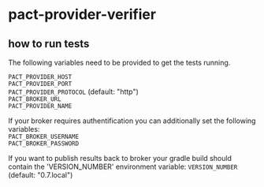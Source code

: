 # pact-provider-verifier

## how to run tests
The following variables need to be provided to get the tests running.

`PACT_PROVIDER_HOST`  
`PACT_PROVIDER_PORT`  
`PACT_PROVIDER_PROTOCOL` (default: "http")  
`PACT_BROKER_URL`  
`PACT_PROVIDER_NAME`  

If your broker requires authentification you can additionally set the following variables:  
`PACT_BROKER_USERNAME`  
`PACT_BROKER_PASSWORD`

If you want to publish results back to broker your gradle build should contain the 'VERSION_NUMBER' environment variable:
`VERSION_NUMBER` (default: "0.7.local")
